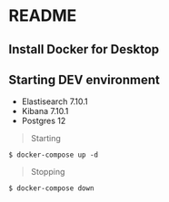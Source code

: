 # README

## Install Docker for Desktop

## Starting DEV environment

- Elastisearch 7.10.1
- Kibana 7.10.1
- Postgres 12

> Starting

```shell
$ docker-compose up -d
```

> Stopping

```shell
$ docker-compose down
```
